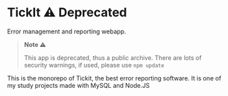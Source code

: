 # TickIt ⚠️ Deprecated

Error management and reporting webapp.

> **Note ⚠️**
>
> This app is deprecated, thus a public archive.
> There are lots of security warnings, if used, please use `npm update`

This is the monorepo of Tickit, the best error reporting software. It is one of my study projects made with MySQL and Node.JS
